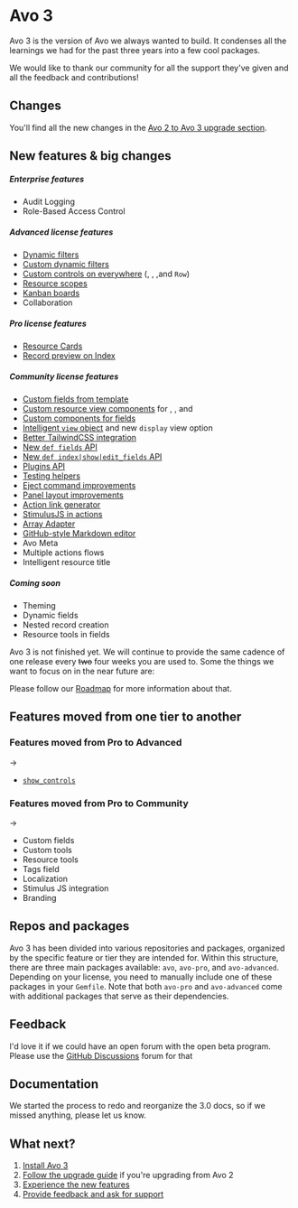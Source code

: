 # Avo 3

Avo 3 is the version of Avo we always wanted to build. It condenses all the learnings we had for the past three years into a few cool packages.

We would like to thank our community for all the support they've given and all the feedback and contributions!

## Changes

You'll find all the new changes in the [Avo 2 to Avo 3 upgrade section](./avo-2-avo-3-upgrade.html).

## New features & big changes

##### Enterprise features
<LicenseReq license="enterprise" size="xs" />

- Audit Logging
- Role-Based Access Control

##### Advanced license features
<LicenseReq license="advanced" size="xs" />

- [Dynamic filters](./dynamic-filters)
- [Custom dynamic filters](./dynamic-filters#custom-dynamic-filters)
- [Custom controls on everywhere](./customizable-controls) (<Index />, <Show />, <Edit />,and `Row`)
- [Resource scopes](./scopes)
- [Kanban boards](./kanban-boards)
- Collaboration

##### Pro license features
<LicenseReq license="pro" size="xs" />

- [Resource Cards](./resources.html#cards)
- [Record preview on Index](./record-previews)

##### Community license features
<LicenseReq license="community" size="xs" />

- [Custom fields from template](./eject-views.html#field_components)
- [Custom resource view components](./resources.html#self_components) for <Index />, <Show />, and <Edit />
- [Custom components for fields](./field-options.html#customizing-field-components-using-components-option)
- [Intelligent `view` object](./views.html#checking-the-current-view) and new `display` view option
- [Better TailwindCSS integration](./tailwindcss-integration.html)
- [New `def fields` API](./fields)
- [New `def index|show|edit_fields` API](./fields.html#specific-methods-for-each-view)
- [Plugins API](./plugins)
- [Testing helpers](./testing#testing-helpers)
- [Eject command improvements](./eject-views.html)
- [Panel layout improvements](./resource-panels.html)
- [Action link generator](./actions.html#action-link)
- [StimulusJS in actions](./actions.html#stimulusjs)
- [Array Adapter](https://docs.avohq.io/3.0/array-resources.html)
- [GitHub-style Markdown editor](./fields/markdown.html)
- Avo Meta
- Multiple actions flows
- Intelligent resource title

##### Coming soon

- Theming
- Dynamic fields
- Nested record creation
- Resource tools in fields

Avo 3 is not finished yet. We will continue to provide the same cadence of one release every ~~two~~ four weeks you are used to. Some the things we want to focus on in the near future are:

Please follow our [Roadmap](https://avohq.io/roadmap) for more information about that.

## Features moved from one tier to another

### Features moved from Pro to Advanced
<LicenseReq license="pro" size="xs" /> -> <LicenseReq license="advanced" size="xs" />

- [`show_controls`](./customizable-controls)

### Features moved from Pro to Community
<LicenseReq license="pro" size="xs" /> -> <LicenseReq license="community" size="xs" />

- Custom fields
- Custom tools
- Resource tools
- Tags field
- Localization
- Stimulus JS integration
- Branding

## Repos and packages

Avo 3 has been divided into various repositories and packages, organized by the specific feature or tier they are intended for. Within this structure, there are three main packages available: `avo`, `avo-pro`, and `avo-advanced`. Depending on your license, you need to manually include one of these packages in your `Gemfile`. Note that both `avo-pro` and `avo-advanced` come with additional packages that serve as their dependencies.

## Feedback

I'd love it if we could have an open forum with the open beta program. Please use the [GitHub Discussions](https://avo.cool/chat) forum for that

## Documentation

We started the process to redo and reorganize the 3.0 docs, so if we missed anything, please let us know.

## What next?

1. [Install Avo 3](./installation)
1. [Follow the upgrade guide](./avo-2-avo-3-upgrade.html) if you're upgrading from Avo 2
1. [Experience the new features](#new-features)
1. [Provide feedback and ask for support](https://github.com/avo-hq/avo/issues/new?assignees=&labels=Avo%203)
